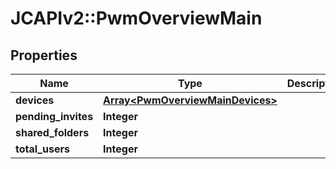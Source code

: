 # JCAPIv2::PwmOverviewMain

## Properties
Name | Type | Description | Notes
------------ | ------------- | ------------- | -------------
**devices** | [**Array&lt;PwmOverviewMainDevices&gt;**](PwmOverviewMainDevices.md) |  | 
**pending_invites** | **Integer** |  | 
**shared_folders** | **Integer** |  | 
**total_users** | **Integer** |  | 

